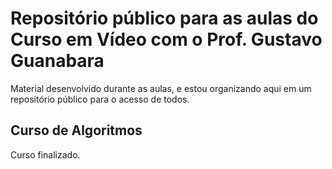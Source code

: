 # Repositório público para as aulas do Curso em Vídeo com o Prof. Gustavo Guanabara

Material desenvolvido durante as aulas, e estou organizando aqui em um repositório público para o acesso de todos.


## Curso de Algoritmos

Curso finalizado.

